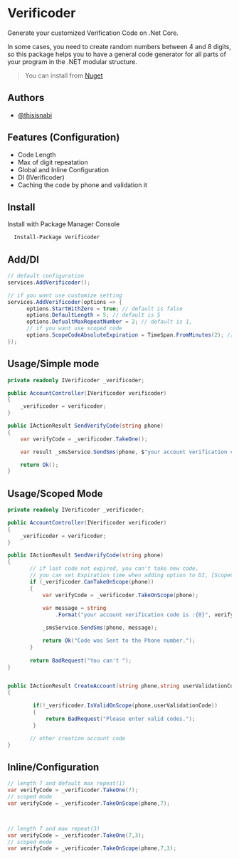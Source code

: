 
# Verificoder

Generate your customized Verification Code on .Net Core.

In some cases, you need to create random numbers between 4 and 8 digits, so this package helps you to have a general code generator for all parts of your program in the .NET modular structure.

> You can install from  [Nuget](https://www.nuget.org/packages/Verificoder)

## Authors

- [@thisisnabi](https://www.github.com/thisisnabi)




## Features (Configuration)

- Code Length 
- Max of digit repeatation 
- Global and Inline Configuration
- DI (IVerificoder)
- Caching the code by phone and validation it


## Install

Install with Package Manager Console  

```bash
  Install-Package Verificoder
```


## Add/DI

```csharp
// default configuration
services.AddVerificoder();
```

```csharp
// if you want use customize setting
services.AddVerificoder(options => {
      options.StartWithZero = true; // default is false 
      options.DefaultLength = 5; // default is 5
      options.DefualtMaxRepeatNumber = 2; // default is 1,
      // if you want use scoped code
      options.ScopeCodeAbsoluteExpiration = TimeSpan.FromMinutes(2); // default is TimeSpan.FromMinutes(1) 
});
```


## Usage/Simple mode
```csharp
private readonly IVerificoder _verificoder;

public AccountController(IVerificoder verificoder)
{
    _verificoder = verificoder;
}

public IActionResult SendVerifyCode(string phone)
{
    var verifyCode = _verificoder.TakeOne();

    var result _smsService.SendSms(phone, $"your account verification code is :{verifyCode}");

    return Ok();
}
```


## Usage/Scoped Mode
```csharp
private readonly IVerificoder _verificoder;

public AccountController(IVerificoder verificoder)
{
    _verificoder = verificoder;
}

public IActionResult SendVerifyCode(string phone)
{
       // if last code not expired, you can't take new code.
       // you can set Expiration time when adding option to DI, [ScopeCodeAbsoluteExpiration]
       if (_verificoder.CanTakeOnScope(phone))
       {
           var verifyCode = _verificoder.TakeOnScope(phone);
                 
           var message = string
               .Format("your account verification code is :{0}", verifyCode);

           _smsService.SendSms(phone, message);

           return Ok("Code was Sent to the Phone number.");
       }
 
       return BadRequest("You can't ");
}


public IActionResult CreateAccount(string phone,string userValidationCode)
{

        if(!_verificoder.IsValidOnScope(phone,userValidationCode))
        {
            return BadRequest("Please enter valid codes.");
        }

       // other creation account code
}
```



## Inline/Configuration
```csharp
// length 7 and default max repeat(1)
var verifyCode = _verificoder.TakeOne(7);
// scoped mode
var verifyCode = _verificoder.TakeOnScope(phone,7);



// length 7 and max repeat(3)
var verifyCode = _verificoder.TakeOne(7,3);
// scoped mode
var verifyCode = _verificoder.TakeOnScope(phone,7,3);
```
